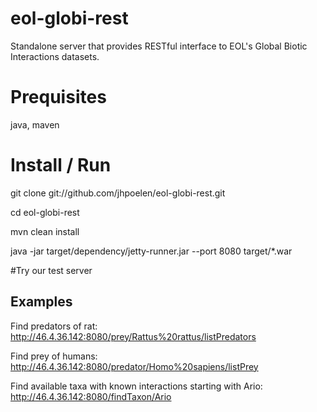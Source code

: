 eol-globi-rest
==============

Standalone server that provides RESTful interface to EOL's Global Biotic Interactions datasets.

# Prequisites
java, maven

# Install / Run 

git clone git://github.com/jhpoelen/eol-globi-rest.git

cd eol-globi-rest

mvn clean install 

java -jar target/dependency/jetty-runner.jar --port 8080 target/*.war

#Try our test server

## Examples

Find predators of rat: http://46.4.36.142:8080/prey/Rattus%20rattus/listPredators

Find prey of humans: http://46.4.36.142:8080/predator/Homo%20sapiens/listPrey

Find available taxa with known interactions starting with Ario: http://46.4.36.142:8080/findTaxon/Ario







